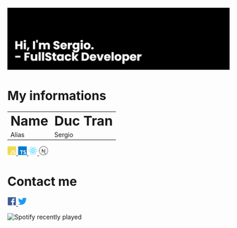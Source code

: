 [![SergioTran](/banner.png)](https://github.com/sergiotran)

# My informations
<table border="0">
 <tr>
    <td><b style="font-size:30px">Name</b></td>
    <td><b style="font-size:30px">Duc Tran</b></td>
 </tr>
 <tr>
    <td>Alias</td>
    <td>Sergio</td>
 </tr>
</table>

<p align="left">
  <a href="#">
    <img
      src="https://raw.githubusercontent.com/devicons/devicon/master/icons/javascript/javascript-plain.svg"
      alt="javascript"
      width="20"
      height="20"
    />
  </a> 
  <a href="#">
    <img
      src="https://raw.githubusercontent.com/devicons/devicon/master/icons/typescript/typescript-plain.svg"
      alt="typescript"
      width="20"
      height="20"
    />
  </a> 
  <a href="#">
    <img
      src="https://raw.githubusercontent.com/devicons/devicon/master/icons/react/react-original.svg"
      alt="react"
      width="20"
      height="20"
    />
  </a>
  <a href="#">
    <img
      src="https://raw.githubusercontent.com/devicons/devicon/master/icons/nextjs/nextjs-line.svg"
      alt="nextjs"
      width="20"
      height="20"
    />
  </a>
</p>

# Contact me
<p align="left">
  <a href="https://fb.com/ductran.1561">
    <img
      src="https://raw.githubusercontent.com/devicons/devicon/master/icons/facebook/facebook-plain.svg"
      alt="javascript"
      width="20"
      height="20"
    />
  </a>
  <a href="https://fb.com/ductran.1561">
    <img
      src="https://raw.githubusercontent.com/devicons/devicon/master/icons/twitter/twitter-original.svg"
      alt="javascript"
      width="20"
      height="20"
    />
  </a>
</p>

![Spotify recently played](https://spotify-recently-played-readme.vercel.app/api?user=jeffreyca16)

